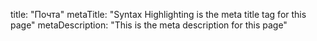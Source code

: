 title: "Почта"
metaTitle: "Syntax Highlighting is the meta title tag for this page"
metaDescription: "This is the meta description for this page"